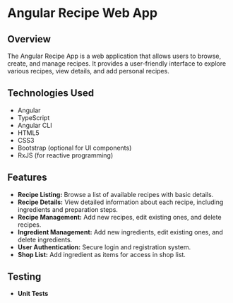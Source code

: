 # Angular Recipe Web App

## Overview
The Angular Recipe App is a web application that allows users to browse, create, and manage recipes. It provides a user-friendly interface to explore various recipes, view details, and add personal recipes. 

## Technologies Used
- Angular
- TypeScript
- Angular CLI
- HTML5
- CSS3
- Bootstrap (optional for UI components)
- RxJS (for reactive programming)

## Features
- **Recipe Listing:** Browse a list of available recipes with basic details.
- **Recipe Details:** View detailed information about each recipe, including ingredients and preparation steps.
- **Recipe Management:** Add new recipes, edit existing ones, and delete recipes.
- **Ingredient Management:** Add new ingredients, edit existing ones, and delete ingredients.
- **User Authentication:** Secure login and registration system.
- **Shop List:** Add ingredient as items for access in shop list.

## Testing
- **Unit Tests**
